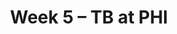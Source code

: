 ---
layout: game
title: Week 5 – TB at PHI
season: 2009
game_id: 2009_05_TB_PHI
away_team: TB
home_team: PHI
---